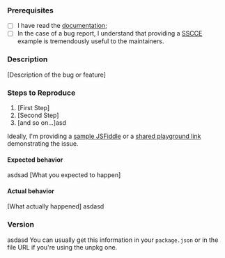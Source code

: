 ### Prerequisites

- [ ] I have read the [documentation](https://github.com/mozilla-services/react-jsonschema-form/blob/master/README.md#readme);
- [ ] In the case of a bug report, I understand that providing a [SSCCE](http://sscce.org/) example is tremendously useful to the maintainers.

### Description

[Description of the bug or feature]

### Steps to Reproduce

1. [First Step]
2. [Second Step]
3. [and so on...]asd

Ideally, I'm providing a [sample JSFiddle](https://jsfiddle.net/n1k0/f2y3fq7L/6/) or a [shared playground link](https://mozilla-services.github.io/react-jsonschema-form/) demonstrating the issue.

#### Expected behavior
asdsad
[What you expected to happen]

#### Actual behavior

[What actually happened]
asdasd
### Version
asdasd
You can usually get this information in your `package.json` or in the file URL if you're using the unpkg one.
